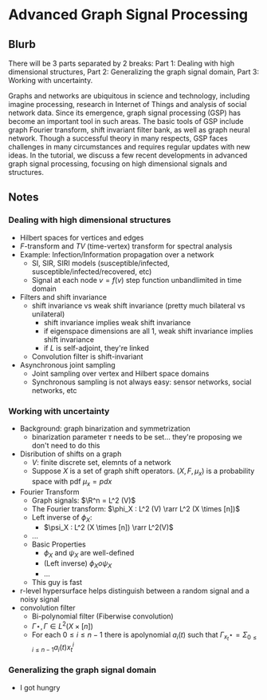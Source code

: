 # Advanced Graph Signal Processing

## Blurb

There will be 3 parts separated by 2 breaks: Part 1: Dealing with high dimensional structures, Part 2: Generalizing the graph signal domain, Part 3: Working with uncertainty.

Graphs and networks are ubiquitous in science and technology, including imagine processing, research in Internet of Things and analysis of social network data. Since its emergence, graph signal processing (GSP) has become an important tool in such areas. The basic tools of GSP include graph Fourier transform, shift invariant filter bank, as well as graph neural network. Though a successful theory in many respects, GSP faces challenges in many circumstances and requires regular updates with new ideas. In the tutorial, we discuss a few recent developments in advanced graph signal processing, focusing on high dimensional signals and structures.

## Notes

### Dealing with high dimensional structures

- Hilbert spaces for vertices and edges
- $F$-transform and $TV$ (time-vertex) transform for spectral analysis
- Example: Infection/Information propagation over a network
    - SI, SIR, SIRI models (susceptible/infected, susceptible/infected/recovered, etc)
    - Signal at each node $v = f(v)$ step function unbandlimited in time domain
- Filters and shift invariance
    - shift invariance vs weak shift invariance (pretty much bilateral vs unilateral)
        - shift invariance implies weak shift invariance
        - if eigenspace dimensions are all 1, weak shift invariance implies shift invariance
        - if $L$ is self-adjoint, they're linked
    - Convolution filter is shift-invariant
- Asynchronous joint sampling
    - Joint sampling over vertex and Hilbert space domains
    - Synchronous sampling is not always easy: sensor networks, social networks, etc


### Working with uncertainty

- Background: graph binarization and symmetrization
    - binarization parameter $\tau$ needs to be set... they're proposing we don't need to do this
- Disribution of shifts on a graph
    - $V$: finite discrete set, elemnts of a network
    - Suppose $X$ is a set of graph shift operators. $(X,F,\mu_x)$ is a probability space with pdf $\mu_x = p dx$
- Fourier Transform
    - Graph signals: $\R^n = L^2 (V)$
    - The Fourier transform: $\phi_X : L^2 (V) \rarr L^2 (X \times [n])$
    - Left inverse of $\phi_X$:
        - $\psi_X : L^2 (X \times [n]) \rarr L^2(V)$
    - ...
    - Basic Properties
        - $\phi_X$ and $\psi_X$ are well-defined
        - (Left inverse) $\phi_X o \psi_X$
        - ...
    - This guy is fast
- r-level hypersurface helps distinguish between a random signal and a noisy signal
- convolution filter
    - Bi-polynomial filter (Fiberwise convolution)
    - $\Gamma \star, \Gamma \in L^2(X \times [n])$
    - For each $0 \le i \le n-1$ there is apolynomial $a_i(t)$ such that $\Gamma_{x_t}\star = \Sigma_{0 \le i \le n-1}a_i(t)x_t^i$

### Generalizing the graph signal domain

- I got hungry
